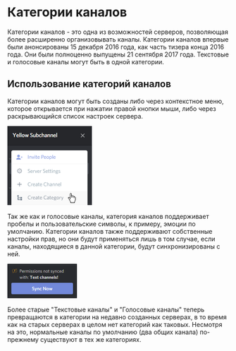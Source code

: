 <!-- TITLE: [RU] Категории каналов -->
<!-- SUBTITLE: Краткая сводка о категориях каналов. -->

# Категории каналов
Категории каналов - это одна из возможностей серверов, позволяющая более расширенно организовывать каналы. Категории каналов впервые были анонсированы 15 декабря 2016 года, как часть тизера конца 2016 года. Они были полноценно выпущены 21 сентября 2017 года. Текстовые и голосовые каналы могут быть в одной категории.

## Использование категорий каналов
Категории каналов могут быть созданы либо через контекстное меню, которое открывается при нажатии правой кнопки мыши, либо через раскрывающийся список настроек сервера.

![Раскрывающийся список настроек сервера с категориями](/uploads/qg-3-hnlj.png "Раскрывающийся список настроек сервера с категориями")

Так же как и голосовые каналы, категория каналов поддерживает пробелы и пользовательские символы, к примеру, эмоции по умолчанию. Категории каналов также поддерживают собственные настройки прав, но они будут применяться лишь в том случае, если каналы, находящиеся в данной категории, будут синхронизированы с ней.

![Оповещение о синхронизации](/uploads/a-8-wppaq.png "Оповещение о синхронизации")

Более старые "Текстовые каналы" и "Голосовые каналы" теперь превращаются в категории на недавно созданных серверах, в то время как на старых серверах в целом нет категорий как таковых. Несмотря на это, нормальные каналы по умолчанию (два общих канала) по-прежнему существуют в тех же категориях.



